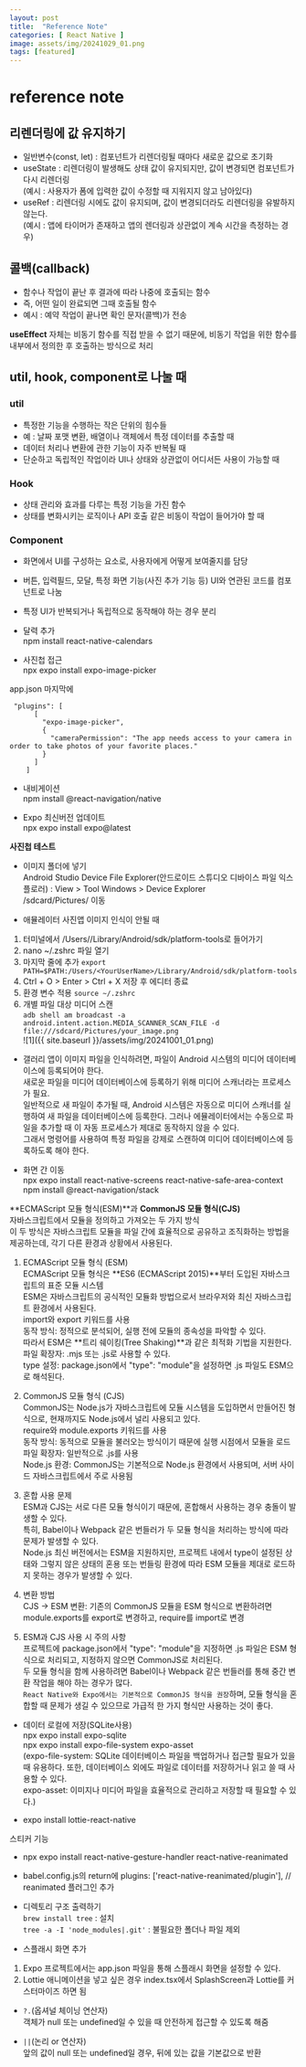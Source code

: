 ```yaml
---  
layout: post  
title:  "Reference Note"  
categories: [ React Native ]  
image: assets/img/20241029_01.png  
tags: [featured]  
---  
```

  
# reference note  
  
## 리렌더링에 값 유지하기  
- 일반변수(const, let) : 컴포넌트가 리렌더링될 때마다 새로운 값으로 초기화  
- useState : 리렌더링이 발생해도 상태 값이 유지되지만, 값이 변경되면 컴포넌트가 다시 리렌더링  
(예시 : 사용자가 폼에 입력한 값이 수정할 때 지워지지 않고 남아있다)  
- useRef : 리렌더링 시에도 값이 유지되며, 값이 변경되더라도 리렌더링을 유발하지 않는다.  
(예시 : 앱에 타이머가 존재하고 앱의 렌더링과 상관없이 계속 시간을 측정하는 경우)  
  
## 콜백(callback)  
- 함수나 작업이 끝난 후 결과에 따라 나중에 호출되는 함수  
- 즉, 어떤 일이 완료되면 그때 호출될 함수  
- 예시 : 예약 작업이 끝나면 확인 문자(콜백)가 전송  
  
**useEffect** 자체는 비동기 함수를 직접 받을 수 없기 때문에, 비동기 작업을 위한 함수를 내부에서 정의한 후 호출하는 방식으로 처리  
  
  
## util, hook, component로 나눌 때  

### util  
- 특정한 기능을 수행하는 작은 단위의 힘수들  
- 예 : 날짜 포맷 변환, 배열이나 객체에서 특정 데이터를 추출할 때  
- 데이터 처리나 변환에 관한 기능이 자주 반복될 때  
- 단순하고 독립적인 작업이라 UI나 상태와 상관없이 어디서든 사용이 가능할 때  
  
### Hook  
- 상태 관리와 효과를 다루는 특정 기능을 가진 함수  
- 상태를 변화시키는 로직이나 API 호출 같은 비동이 작업이 들어가야 할 때  
  
### Component  
- 화면에서 UI를 구성하는 요소로, 사용자에게 어떻게 보여줄지를 담당  
- 버튼, 입력필드, 모달, 특정 화면 기능(사진 추가 기능 등) UI와 연관된 코드를 컴포넌트로 나눔  
- 특정 UI가 반복되거나 독립적으로 동작해야 하는 경우 분리  
  
  
- 달력 추가  
npm install react-native-calendars  
  
- 사진첩 접근  
npx expo install expo-image-picker  
  
app.json 마지막에     
    
```    
 "plugins": [    
      [    
        "expo-image-picker",    
        {    
          "cameraPermission": "The app needs access to your camera in order to take photos of your favorite places."    
        }    
      ]    
    ]   
```  
  
- 내비게이션  
npm install @react-navigation/native  
  
- Expo 최신버전 업데이트  
npx expo install expo@latest  
  
**사진첩 테스트**  
- 이미지 폴더에 넣기  
Android Studio Device File Explorer(안드로이드 스튜디오 디바이스 파일 익스플로러) : View > Tool Windows > Device Explorer  
/sdcard/Pictures/ 이동  
  
- 애뮬레이터 사진앱 이미지 인식이 안될 때  
1. 터미널에서 /Users/<YourUserName>/Library/Android/sdk/platform-tools로 들어가기  
2. nano ~/.zshrc 파일 열기  
3. 마지막 줄에 추가 `export PATH=$PATH:/Users/<YourUserName>/Library/Android/sdk/platform-tools`  
4. Ctrl + O > Enter > Ctrl + X 저장 후 에디터 종료  
5. 환경 변수 적용 `source ~/.zshrc`  
6. 개별 파일 대상 미디어 스캔   
`adb shell am broadcast -a android.intent.action.MEDIA_SCANNER_SCAN_FILE -d file:///sdcard/Pictures/your_image.png`  
![1]({{ site.baseurl }}/assets/img/20241001_01.png)  
  
- 갤러리 앱이 이미지 파일을 인식하려면, 파일이 Android 시스템의 미디어 데이터베이스에 등록되어야 한다.  
새로운 파일을 미디어 데이터베이스에 등록하기 위해 미디어 스캐너라는 프로세스가 필요.  
일반적으로 새 파일이 추가될 때, Android 시스템은 자동으로 미디어 스캐너를 실행하여 새 파일을 데이터베이스에 등록한다. 그러나 에뮬레이터에서는 수동으로 파일을 추가할 때 이 자동 프로세스가 제대로 동작하지 않을 수 있다.  
그래서 명령어를 사용하여 특정 파일을 강제로 스캔하여 미디어 데이터베이스에 등록하도록 해야 한다.  
  
- 화면 간 이동  
npx expo install react-native-screens react-native-safe-area-context  
npm install @react-navigation/stack  
  
  
**ECMAScript 모듈 형식(ESM)**과 **CommonJS 모듈 형식(CJS)**  
자바스크립트에서 모듈을 정의하고 가져오는 두 가지 방식   
이 두 방식은 자바스크립트 모듈을 파일 간에 효율적으로 공유하고 조직화하는 방법을 제공하는데, 각기 다른 환경과 상황에서 사용된다.  
  
1. ECMAScript 모듈 형식 (ESM)  
ECMAScript 모듈 형식은 **ES6 (ECMAScript 2015)**부터 도입된 자바스크립트의 표준 모듈 시스템  
ESM은 자바스크립트의 공식적인 모듈화 방법으로서 브라우저와 최신 자바스크립트 환경에서 사용된다.  
import와 export 키워드를 사용  
동작 방식: 정적으로 분석되어, 실행 전에 모듈의 종속성을 파악할 수 있다.   
따라서 ESM은 **트리 쉐이킹(Tree Shaking)**과 같은 최적화 기법을 지원한다.  
파일 확장자: .mjs 또는 .js로 사용할 수 있다.  
type 설정: package.json에서 "type": "module"을 설정하면 .js 파일도 ESM으로 해석된다.   
2. CommonJS 모듈 형식 (CJS)  
CommonJS는 Node.js가 자바스크립트에 모듈 시스템을 도입하면서 만들어진 형식으로, 현재까지도 Node.js에서 널리 사용되고 있다.  
require와 module.exports 키워드를 사용  
동작 방식: 동적으로 모듈을 불러오는 방식이기 때문에 실행 시점에서 모듈을 로드  
파일 확장자: 일반적으로 .js를 사용  
Node.js 환경: CommonJS는 기본적으로 Node.js 환경에서 사용되며, 서버 사이드 자바스크립트에서 주로 사용됨  
  
3. 혼합 사용 문제  
ESM과 CJS는 서로 다른 모듈 형식이기 때문에, 혼합해서 사용하는 경우 충돌이 발생할 수 있다.   
특히, Babel이나 Webpack 같은 번들러가 두 모듈 형식을 처리하는 방식에 따라 문제가 발생할 수 있다.  
Node.js 최신 버전에서는 ESM을 지원하지만, 프로젝트 내에서 type이 설정된 상태와 그렇지 않은 상태의 혼용 또는 번들링 환경에 따라 ESM 모듈을 제대로 로드하지 못하는 경우가 발생할 수 있다.  
  
4. 변환 방법  
CJS → ESM 변환: 기존의 CommonJS 모듈을 ESM 형식으로 변환하려면 module.exports를 export로 변경하고, require를 import로 변경   
5. ESM과 CJS 사용 시 주의 사항  
프로젝트에 package.json에서 "type": "module"을 지정하면 .js 파일은 ESM 형식으로 처리되고, 지정하지 않으면 CommonJS로 처리된다.  
두 모듈 형식을 함께 사용하려면 Babel이나 Webpack 같은 번들러를 통해 중간 변환 작업을 해야 하는 경우가 많다.  
`React Native와 Expo에서는 기본적으로 CommonJS 형식을 권장`하며, 모듈 형식을 혼합할 때 문제가 생길 수 있으므로 가급적 한 가지 형식만 사용하는 것이 좋다.  
  
  
- 데이터 로컬에 저장(SQLite사용)  
npx expo install expo-sqlite  
npx expo install expo-file-system expo-asset  
(expo-file-system: SQLite 데이터베이스 파일을 백업하거나 접근할 필요가 있을 때 유용하다.  또한, 데이터베이스 외에도 파일로 데이터를 저장하거나 읽고 쓸 때 사용할 수 있다.  
expo-asset: 이미지나 미디어 파일을 효율적으로 관리하고 저장할 때 필요할 수 있다.)  
  
- expo install lottie-react-native  
  
스티커 기능  
- npx expo install react-native-gesture-handler react-native-reanimated  
- babel.config.js의 return에 plugins: ['react-native-reanimated/plugin'], // reanimated 플러그인 추가  
  
  
- 디렉토리 구조 출력하기  
`brew install tree` : 설치  
`tree -a -I 'node_modules|.git'` : 불필요한 폴더나 파일 제외  
  
  
- 스플래시 화면 추가  
1. Expo 프로젝트에서는 app.json 파일을 통해 스플래시 화면을 설정할 수 있다.  
2. Lottie 애니메이션을 넣고 싶은 경우 index.tsx에서 SplashScreen과 Lottie를 커스터마이즈 하면 됨  
  
- `?.`(옵셔널 체이닝 연산자)  
객체가 null 또는 undefined일 수 있을 때 안전하게 접근할 수 있도록 해줌  
  
- `||`(논리 or 연산자)  
앞의 값이 null 또는 undefined일 경우, 뒤에 있는 값을 기본값으로 반환  
  
  
  
  
  